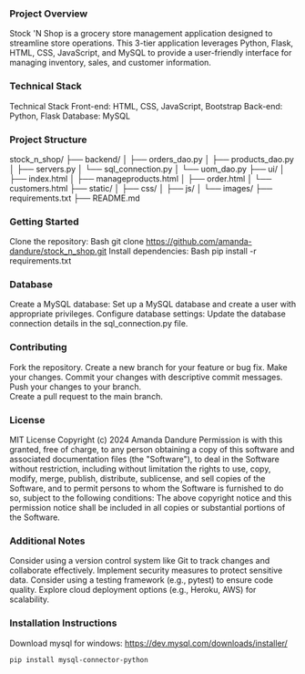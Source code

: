 ### Project Overview
Stock 'N Shop is a grocery store management application designed to streamline store operations. This 3-tier application leverages Python, Flask, HTML, CSS, JavaScript, and MySQL to provide a user-friendly interface for managing inventory, sales, and customer information.

### Technical Stack
Technical Stack
Front-end: HTML, CSS, JavaScript, Bootstrap
Back-end: Python, Flask
Database: MySQL

### Project Structure
stock_n_shop/
├── backend/
│   ├── orders_dao.py
│   ├── products_dao.py
│   ├── servers.py
│   └── sql_connection.py
│   └── uom_dao.py
├── ui/
│   ├── index.html
│   ├── manageproducts.html
│   ├── order.html
│   └── customers.html
├── static/
│   ├── css/
│   ├── js/
│   └── images/
├── requirements.txt
├── README.md

### Getting Started
Clone the repository:
Bash
git clone https://github.com/amanda-dandure/stock_n_shop.git
Install dependencies:
Bash
pip install -r requirements.txt

### Database
Create a MySQL database: Set up a MySQL database and create a user with appropriate privileges.
Configure database settings: Update the database connection details in the sql_connection.py file.


### Contributing
Fork the repository.
Create a new branch for your feature or bug fix.
Make your changes.
Commit your changes with descriptive commit messages.
Push your changes to your branch.  
Create a pull request to the main branch.

### License
MIT License Copyright (c) 2024 Amanda Dandure Permission is with this granted, free of charge, to any person obtaining a copy of this software and associated documentation files (the "Software"), to deal in the Software without restriction, including without limitation the rights to use, copy, modify, merge, publish, distribute, sublicense, and sell copies of the Software, and to permit persons to whom the Software is furnished to do so, subject to the following conditions: The above copyright notice and this permission notice shall be included in all copies or substantial portions of the Software. 


### Additional Notes
Consider using a version control system like Git to track changes and collaborate effectively.
Implement security measures to protect sensitive data.
Consider using a testing framework (e.g., pytest) to ensure code quality.
Explore cloud deployment options (e.g., Heroku, AWS) for scalability.



### Installation Instructions

Download mysql for windows: https://dev.mysql.com/downloads/installer/

`pip install mysql-connector-python`



